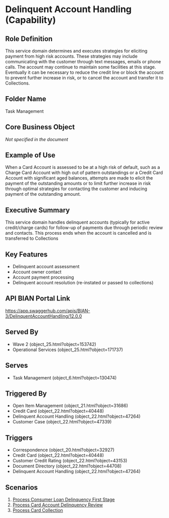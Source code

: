 # Delinquent Account Handling (Capability)

## Role Definition
This service domain determines and executes strategies for eliciting payment from high risk accounts. These strategies may include communicating with the customer through text messages, emails or phone calls. The account may continue to maintain some facilities at this stage. Eventually it can be necessary to reduce the credit line or block the account to prevent further increase in risk, or to cancel the account and transfer it to Collections.

## Folder Name
Task Management

## Core Business Object
*Not specified in the document*

## Example of Use
When a Card Account is assessed to be at a high risk of default, such as a Charge Card Account with high out of pattern outstandings or a Credit Card Account with significant aged balances, attempts are made to elicit the payment of the outstanding amounts or to limit further increase in risk through optimal strategies for contacting the customer and inducing payment of the outstanding amount.

## Executive Summary
This service domain handles delinquent accounts (typically for active credit/charge cards) for follow-up of payments due through periodic review and contacts. This process ends when the account is cancelled and is transferred to Collections

## Key Features
- Delinquent account assessment
- Account owner contact
- Account payment processing
- Delinquent account resolution (re-instated or passed to collections)

## API BIAN Portal Link
https://app.swaggerhub.com/apis/BIAN-3/DelinquentAccountHandling/12.0.0

## Served By
- Wave 2 (object_25.html?object=153742)
- Operational Services (object_25.html?object=171737)

## Serves
- Task Management (object_6.html?object=130474)

## Triggered By
- Open Item Management (object_21.html?object=31686)
- Credit Card (object_22.html?object=40448)
- Delinquent Account Handling (object_22.html?object=47264)
- Customer Case (object_22.html?object=47339)

## Triggers
- Correspondence (object_20.html?object=32927)
- Credit Card (object_22.html?object=40448)
- Customer Credit Rating (object_22.html?object=43153)
- Document Directory (object_22.html?object=44708)
- Delinquent Account Handling (object_22.html?object=47264)

## Scenarios
1. [Process Consumer Loan Delinquency First Stage](views/view_55407.html)
2. [Process Card Account Delinquency Review](views/view_55269.html)
3. [Process Card Collection](views/view_54910.html)